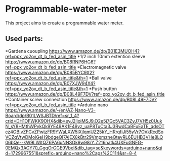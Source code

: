 # Programmable-water-meter

This project aims to create a programmable water meter. 

## Used parts:
*Gardena cuoupling https://www.amazon.de/dp/B01E3MUOH4?ref=ppx_yo2ov_dt_b_fed_asin_title
*1/2 inch 10mm extention sleeve https://www.amazon.de/dp/B08RNP6HG6?ref=ppx_yo2ov_dt_b_fed_asin_title
*Electromagnetic valve https://www.amazon.de/dp/B085BYC9X2?ref=ppx_yo2ov_dt_b_fed_asin_title&th=1
*Ball valve https://www.amazon.de/dp/B07XJW94X4?ref=ppx_yo2ov_dt_b_fed_asin_title&th=1
*Push button https://www.amazon.de/dp/B08L49F7DV?ref=ppx_yo2ov_dt_b_fed_asin_title
*Container screw connection https://www.amazon.de/dp/B08L49F7DV?ref=ppx_yo2ov_dt_b_fed_asin_title
*Arduino nano https://www.amazon.de/-/en/AZ-Nano-V3-Board/dp/B01LWSJBTD/ref=sr_1_4?crid=DH1OFWKK9OHX&dib=eyJ2IjoiMSJ9.O2e5j7Gc5VAC3ZyJ7VH5z0UukN_sY8HMthWPykQk9YE49AK1F49yz_uaP8TuCta3J3RwdCaBFuEaTE_qdsOTcz4OBIvZFCvZPwtzFR9YWaLXW5IXjlqmUZ25kY_HRrqfiJi55yVr7OVkRcdSoVCZqVtwDMoiGeH9bdgeQI7AjEX8kBtr29VmpmzneQtevRL6EUHB3VHe8LQ06bQe--kW9LWltQZ6PA6uNNSOk9w98rY.Z216natk4UXFuGNEG-0EMQx3ACY70_GgqOrGGE9VbeI&dib_tag=se&keywords=arduino+nano&qid=1729967551&sprefix=arduino+nano%2Caps%2C114&sr=8-4

